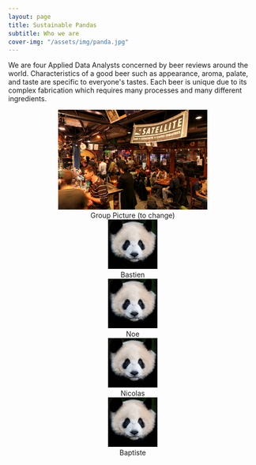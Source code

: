 ```yaml
---
layout: page
title: Sustainable Pandas
subtitle: Who we are
cover-img: "/assets/img/panda.jpg"
---
```


We are four Applied Data Analysts concerned by beer reviews around the world. Characteristics of a good beer such as appearance, aroma, palate, and taste are specific to everyone's tastes. Each beer is unique due to its complex fabrication which requires many processes and many different ingredients. 

<div style="align: center; text-align:center;">
    <img src="/assets/img/sat.jpg" width="60%" height="60%"/>
    <div class="caption">Group Picture (to change)</div>
</div>

<div class="container" style="align: center; text-align:center">
    <div class="column">
      <img src="/assets/img/bastien.jpg" style="max-width: 100px; max-height:100px" class="portrait">
      <div class="caption">Bastien</div>
    </div>
    <div class"column">
       <img src="/assets/img/noe.jpg" style="max-width: 100px; max-height:100px" class="portrait">
       <div class="caption">Noe</div>
    </div>       
    <div class"column">
      <img src="/assets/img/nicolas.jpg" style="max-width: 100px; max-height:100px" class="portrait">
      <div class="caption">Nicolas</div>
    </div>      
    <div class"column">
      <img src="/assets/img/baptiste.jpg" style="max-width: 100px; max-height:100px" class="portrait">
      <div class="caption">Baptiste</div>
    </div>
</div>


